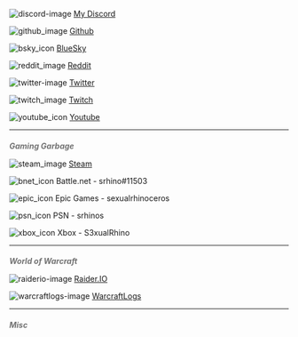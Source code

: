 ![discord-image](https://user-images.githubusercontent.com/6531393/124417398-e9b1f780-dd0d-11eb-96c6-562c6afd9c32.png) [My Discord](https://discord.gg/rhino)

![github_image](https://github.com/Rhinos-Place/rhinos.place/assets/6531393/9f186c36-121b-4607-a127-44d95a0932f2) [Github](https://github.com/srhinos)

![bsky_icon](https://github.com/Rhinos-Place/rhinos.place/assets/6531393/2e4b4eac-48a4-4030-b2ed-007b35bcb7f4) [BlueSky](https://bsky.app/profile/rhinos.place)

![reddit_image](https://github.com/Rhinos-Place/rhinos.place/assets/6531393/dc0c1000-5c0c-4f8c-9d47-66bbf7bce483) [Reddit](https://reddit.com/user/sexualrhinoceros)

![twitter-image](https://user-images.githubusercontent.com/6531393/124417740-b1f77f80-dd0e-11eb-8fbe-32ad30a2b047.png) [Twitter](https://twitter.com/SexualRhino_)

![twitch_image](https://github.com/Rhinos-Place/rhinos.place/assets/6531393/c9bd15c1-e3af-4085-ae92-653d5e067a9f) [Twitch](https://www.twitch.tv/s3xualrhinoceros)

![youtube_icon](https://github.com/Rhinos-Place/rhinos.place/assets/6531393/4dba9bbb-e03a-41d2-b942-495df7e7e06e) [Youtube](https://www.youtube.com/channel/UCNhHPGs7JnYaOHvthTyr9Nw)

---
<h5 id="recruit-minor" style="margin-bottom: 15px;color: #737373;">Gaming Garbage</h5>

![steam_image](https://github.com/Rhinos-Place/rhinos.place/assets/6531393/d8e9185b-d6ec-41ce-b5df-d12ed9c26eaa) [Steam](https://steamcommunity.com/id/sexualrhinoceros/)

![bnet_icon](https://github.com/Rhinos-Place/rhinos.place/assets/6531393/08badfbb-a997-42ee-99a3-6fe9533e34a4) Battle.net - srhino#11503

![epic_icon](https://github.com/Rhinos-Place/rhinos.place/assets/6531393/fc7b8615-496f-4a20-b796-2f91b3169e51) Epic Games - sexualrhinoceros

![psn_icon](https://github.com/Rhinos-Place/rhinos.place/assets/6531393/99b4f5ef-dc60-422c-9496-ce7e004ce264) PSN - srhinos

![xbox_icon](https://github.com/Rhinos-Place/rhinos.place/assets/6531393/82ef83df-826f-4eeb-b780-9eb90f1ff205) Xbox - S3xualRhino

---

<h5 id="recruit-minor" style="margin-bottom: 15px;color: #737373;">World of Warcraft</h5>

![raiderio-image](https://user-images.githubusercontent.com/6531393/124417413-f1719c00-dd0d-11eb-9562-85c802728329.png) [Raider.IO](https://raider.io/characters/us/area-52/Zonesama)

![warcraftlogs-image](https://user-images.githubusercontent.com/6531393/124417760-b885f700-dd0e-11eb-9415-547ea5f4dc85.png) [WarcraftLogs](https://www.warcraftlogs.com/character/id/67880956)

---
<h5 id="recruit-minor" style="margin-bottom: 15px;color: #737373;">Misc</h5>


<style type="text/css">
  blockquote {
    border-left: 3px solid #DBDBDB;
  }
  section{
      margin-top: 0px;
  }
  section #title{
      margin: 0px;
  }
</style>

<script src="http://code.jquery.com/jquery-1.4.2.min.js"></script>

<script> 
    document.getElementById("header").remove();
    document.getElementsByClassName("credits left")[0].remove();
    document.getElementsByClassName("credits right")[0].remove();
    document.querySelector("#title > h1:nth-child(1)").innerHTML = '<img alt="main-logo" id="main-logo" style="display: block;margin-left: auto;margin-right: auto;width: 22%;" src="https://github.com/Rhinos-Place/rhinos.place/assets/6531393/cd17db9d-a89f-4480-b4e4-78df1579ea5a">';
</script>
